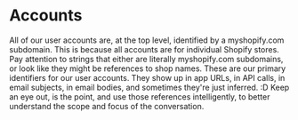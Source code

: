 # Accounts

All of our user accounts are, at the top level, identified by a myshopify.com subdomain. This is because all accounts are for individual Shopify stores. Pay attention to strings that either are literally myshopify.com subdomains, or look like they might be references to shop names. These are our primary identifiers for our user accounts. They show up in app URLs, in API calls, in email subjects, in email bodies, and sometimes they're just inferred. :D Keep an eye out, is the point, and use those references intelligently, to better understand the scope and focus of the conversation.
